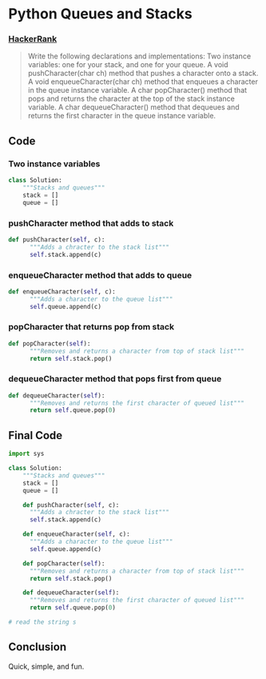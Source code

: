 # Python Queues and Stacks

### [HackerRank](www.hackerrank.com)

> Write the following declarations and implementations:
> Two instance variables: one for your stack, and one for your queue.
> A void pushCharacter(char ch) method that pushes a character onto a stack.
> A void enqueueCharacter(char ch) method that enqueues a character in the queue instance variable.
> A char popCharacter() method that pops and returns the character at the top of the stack instance variable.
> A char dequeueCharacter() method that dequeues and returns the first character in the queue instance variable.

## Code

### Two instance variables

```python
class Solution:
    """Stacks and queues"""
    stack = []
    queue = []
```

### pushCharacter method that adds to stack

```python
def pushCharacter(self, c):
      """Adds a chracter to the stack list"""
      self.stack.append(c)
```

### enqueueCharacter method that adds to queue

```python
def enqueueCharacter(self, c):
      """Adds a character to the queue list"""
      self.queue.append(c)
```

### popCharacter that returns pop from stack

```python
def popCharacter(self):
      """Removes and returns a character from top of stack list"""
      return self.stack.pop()
```

### dequeueCharacter method that pops first from queue

```python
def dequeueCharacter(self):
      """Removes and returns the first character of queued list"""
      return self.queue.pop(0)
```

## Final Code

```python
import sys

class Solution:
    """Stacks and queues"""
    stack = []
    queue = []

    def pushCharacter(self, c):
      """Adds a chracter to the stack list"""
      self.stack.append(c)

    def enqueueCharacter(self, c):
      """Adds a character to the queue list"""
      self.queue.append(c)

    def popCharacter(self):
      """Removes and returns a character from top of stack list"""
      return self.stack.pop()

    def dequeueCharacter(self):
      """Removes and returns the first character of queued list"""
      return self.queue.pop(0)

# read the string s
```

## Conclusion

Quick, simple, and fun.
